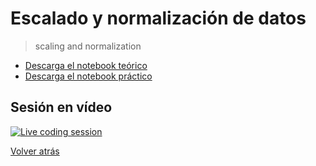 # Escalado y normalización de datos

> scaling and normalization

- [Descarga el notebook teórico][tutorial]
- [Descarga el notebook práctico][exercise]

## Sesión en vídeo

[![Live coding session][youtube-image]][youtube-video]

[Volver atrás](../.)

<!-- LINKS -->

[tutorial]:scaling-and-normalization.ipynb
[exercise]:exercise-scaling-and-normalization.ipynb
[youtube-image]:http://img.youtube.com/vi/pZgN0kX1mO8/0.jpg
[youtube-video]:https://youtu.be/pZgN0kX1mO8
